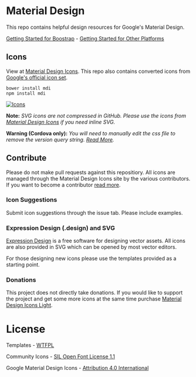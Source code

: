 # Material Design

This repo contains helpful design resources for Google's Material Design.

[Getting Started for Boostrap](http://materialdesignicons.com/bootstrap) - [Getting Started for Other Platforms](http://materialdesignicons.com/getting-started)

## Icons

View at [Material Design Icons](http://materialdesignicons.com/). This repo also contains converted icons from [Google's official icon set](https://github.com/google/material-design-icons).

```
bower install mdi
npm install mdi
```

[![Icons](http://templarian.com/files/material-design-icons-preview.png)](http://materialdesignicons.com/)

**Note:** _SVG icons are not compressed in GitHub. Please use the icons from [Material Design Icons](http://materialdesignicons.com/) if you need inline SVG._

**Warning (Cordova only):** _You will need to manually edit the css file to remove the version query string. [Read More](https://github.com/Templarian/MaterialDesign/issues/760)._

## Contribute

Please do not make pull requests against this repositiory. All icons are managed through the Material Design Icons site by the various contributors. If you want to become a contributor [read more](http://materialdesignicons.com/contribute).

### Icon Suggestions

Submit icon suggestions through the issue tab. Please include examples.

### Expression Design (.design) and SVG

[Expression Design](http://www.microsoft.com/en-us/download/details.aspx?id=36180) is a free software for designing vector assets. All icons are also provided in SVG which can be opened by most vector editors.

For those designing new icons please use the templates provided as a starting point.

### Donations

This project does not directly take donations. If you would like to support the project and get some more icons at the same time purchase [Material Design Icons Light](https://creativemarket.com/templarian/348441-Material-Design-Icons-Light).

# License

Templates - [WTFPL](http://www.wtfpl.net/)

Community Icons - [SIL Open Font License 1.1](http://scripts.sil.org/cms/scripts/page.php?item_id=OFL_web)

Google Material Design Icons - [Attribution 4.0 International](https://github.com/google/material-design-icons/blob/master/LICENSE)
